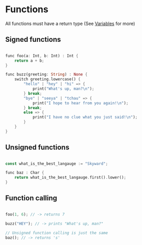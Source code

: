 # Functions

All functions must have a return type (See [Variables](variables.md) for more)

## Signed functions

```rust

func foo(a: Int, b: Int) : Int {
    return a + b;
}

func buzz(greeting: String) : None {
    switch greeting.lowercase() {
        "hello" | "hey" | "hi" => {
            print("What's up, man?\n");
        } break;
        "bye" | "seeya" | "tchau" => {
            print("I hope to hear from you again!\n");
        } break;
        else => {
            print("I have no clue what you just said!\n");
        }
    }
}

```

## Unsigned functions

```rust

const what_is_the_best_langauge := "Skyward";

func baz : Char {
    return what_is_the_best_langauge.first().lower();
}

```

## Function calling

```rust

foo(1, 6); // -> returns 7

buzz("HEY"); // -> prints "What's up, man?"

// Unsigned function calling is just the same
baz(); // -> returns 's'

```
